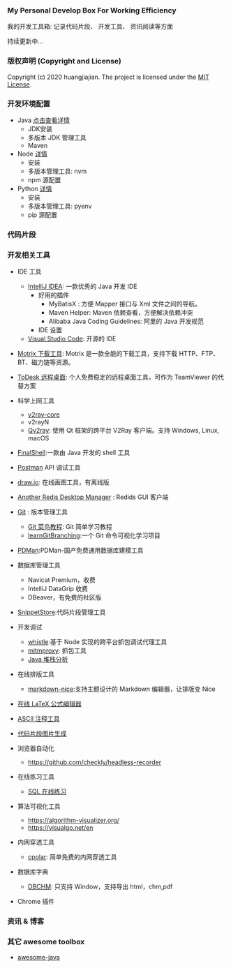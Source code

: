 ### My Personal Develop Box For Working Efficiency

我的开发工具箱: 记录代码片段、 开发工具、 资讯阅读等方面

持续更新中...

### 版权声明 (Copyright and License)

Copyright (c) 2020 huangjiajian. The project is licensed under the [MIT License](./LICENSE).

### 开发环境配置
- Java [点击查看详情](./doc/java_dev_env_conf.md)
  - JDK安装
  - 多版本 JDK 管理工具
  - Maven
- Node [详情](./doc/node_conf.md)
  - 安装
  - 多版本管理工具: nvm
  - npm 源配置
- Python [详情](./doc/python_conf.md)
  - 安装
  - 多版本管理工具: pyenv
  - pip 源配置

### 代码片段

### 开发相关工具

- IDE 工具
    - [IntelliJ IDEA](https://www.jetbrains.com/idea/): 一款优秀的 Java 开发 IDE
      - 好用的插件
        - MyBatisX : 方便 Mapper 接口与 Xml 文件之间的导航。
        - Maven Helper: Maven 依赖查看，方便解决依赖冲突
        - Alibaba Java Coding Guidelines: 阿里的 Java 开发规范
      - IDE 设置
    - [Visual Studio Code](https://code.visualstudio.com/): 开源的 IDE
- [Motrix 下载工具](https://github.com/agalwood/Motrix): Motrix 是一款全能的下载工具，支持下载 HTTP、FTP、BT、磁力链等资源。
- [ToDesk 远程桌面](https://www.todesk.com/): 个人免费稳定的远程桌面工具，可作为 TeamViewer 的代替方案
- 科学上网工具
  - [v2ray-core](https://github.com/v2ray/v2ray-core)
  - v2rayN
  - [Qv2ray](https://github.com/Qv2ray/Qv2ray): 使用 Qt 框架的跨平台 V2Ray 客户端。支持 Windows, Linux, macOS
- [FinalShell](http://www.hostbuf.com/):一款由 Java 开发的 shell 工具
- [Postman](https://www.postman.com/) API 调试工具
- [draw.io](https://app.diagrams.net/): 在线画图工具，有离线版
- [Another Redis Desktop Manager](https://github.com/qishibo/AnotherRedisDesktopManager) : Redids GUI 客户端
- [Git](https://git-scm.com/) : 版本管理工具
  - [Git 菜鸟教程](https://www.runoob.com/git/git-tutorial.html): Git 简单学习教程
  - [learnGitBranching](https://github.com/pcottle/learnGitBranching):一个 Git 命令可视化学习项目
- [PDMan](https://gitee.com/robergroup/pdman):PDMan-国产免费通用数据库建模工具
- 数据库管理工具
  - Navicat Premium，收费
  - IntelliJ DataGrip 收费
  - DBeaver，有免费的社区版
- [SnippetStore](https://github.com/ZeroX-DG/SnippetStore):代码片段管理工具
- 开发调试
  - [whistle](https://github.com/avwo/whistle):基于 Node 实现的跨平台抓包调试代理工具
  - [mitmproxy](https://mitmproxy.org/): 抓包工具
  - [Java 堆栈分析](http://fastthread.io/)
- 在线排版工具
  - [markdown-nice](https://github.com/mdnice/markdown-nice):支持主题设计的 Markdown 编辑器，让排版变 Nice
- [在线 LaTeX 公式编辑器](https://www.codecogs.com/latex/eqneditor.php)
- [ASCII 注释工具](http://asciiflow.com/)
- [代码片段图片生成](https://github.com/carbon-app/carbon)
- 浏览器自动化
  - https://github.com/checkly/headless-recorder
- 在线练习工具
  - [SQL 在线练习](https://sqlzoo.net/wiki/SELECT_basics)
- 算法可视化工具
  - https://algorithm-visualizer.org/
  - https://visualgo.net/en
- 内网穿透工具
  - [cpolar](https://www.cpolar.com/): 简单免费的内网穿透工具
- 数据库字典

  - [DBCHM](https://gitee.com/lztkdr/DBCHM): 只支持 Window，支持导出 html，chm,pdf

- Chrome 插件

### 资讯 & 博客


### 其它 awesome toolbox
- [awesome-java](https://github.com/akullpp/awesome-java)